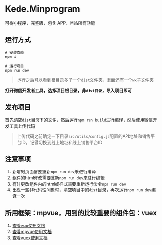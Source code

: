 # Kede.Minprogram

可得小程序，完整版，包含 APP、M站所有功能

## 运行方式

```
# 安装依赖
npm i

# 运行项目
npm run dev
```
> 运行之后可以看到根目录多了一个`dist`文件夹，里面还有一个`wx`子文件夹

**打开微信开发者工具，选择项目根目录，非`dist目录`，导入项目即可**

## 发布项目

首先清空`dist`目录下的文件，然后运行`npm run build`进行编译，然后使用微信开发工具上传代码

> 上传代码之前确定一下目录`src/utils/config.js`配置的API地址和销售平台ID，记得切换到线上地址和线上销售平台ID

## 注意事项

1. 新增的页面需要重新`npm run dev`来进行编译
2. 组件的html修改需要重新`npm run dev`来进行编辑
3. 有时更改组件内的html或样式需要重新运行命令`npm run dev`
4. 出现一些非代码性问题时，清空项目中的`dist`目录，再次运行`npm run dev`编译一次

## 所用框架：mpvue，用到的比较重要的组件包：vuex
1. [查看vue使用文档](https://cn.vuejs.org/index.html)
2. [查看mpvue使用文档](http://mpvue.com/mpvue/quickstart.html)
3. [查看vuex使用文档](https://vuex.vuejs.org/)